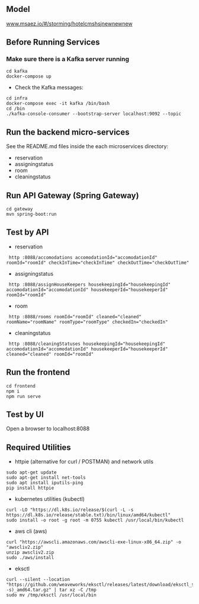 # 

## Model
www.msaez.io/#/storming/hotelcmshsjnewnewnew

## Before Running Services
### Make sure there is a Kafka server running
```
cd kafka
docker-compose up
```
- Check the Kafka messages:
```
cd infra
docker-compose exec -it kafka /bin/bash
cd /bin
./kafka-console-consumer --bootstrap-server localhost:9092 --topic
```

## Run the backend micro-services
See the README.md files inside the each microservices directory:

- reservation
- assigningstatus
- room
- cleaningstatus


## Run API Gateway (Spring Gateway)
```
cd gateway
mvn spring-boot:run
```

## Test by API
- reservation
```
 http :8088/accomodations accomodationId="accomodationId" roomId="roomId" checkInTime="checkInTime" checkOutTime="checkOutTime" 
```
- assigningstatus
```
 http :8088/assignHouseKeepers housekeepingId="housekeepingId" accomodationId="accomodationId" housekeeperId="housekeeperId" roomId="roomId" 
```
- room
```
 http :8088/rooms roomId="roomId" cleaned="cleaned" roomName="roomName" roomType="roomType" checkedIn="checkedIn" 
```
- cleaningstatus
```
 http :8088/cleaningStatuses housekeepingId="housekeepingId" accomodationId="accomodationId" housekeeperId="housekeeperId" cleaned="cleaned" roomId="roomId" 
```


## Run the frontend
```
cd frontend
npm i
npm run serve
```

## Test by UI
Open a browser to localhost:8088

## Required Utilities

- httpie (alternative for curl / POSTMAN) and network utils
```
sudo apt-get update
sudo apt-get install net-tools
sudo apt install iputils-ping
pip install httpie
```

- kubernetes utilities (kubectl)
```
curl -LO "https://dl.k8s.io/release/$(curl -L -s https://dl.k8s.io/release/stable.txt)/bin/linux/amd64/kubectl"
sudo install -o root -g root -m 0755 kubectl /usr/local/bin/kubectl
```

- aws cli (aws)
```
curl "https://awscli.amazonaws.com/awscli-exe-linux-x86_64.zip" -o "awscliv2.zip"
unzip awscliv2.zip
sudo ./aws/install
```

- eksctl 
```
curl --silent --location "https://github.com/weaveworks/eksctl/releases/latest/download/eksctl_$(uname -s)_amd64.tar.gz" | tar xz -C /tmp
sudo mv /tmp/eksctl /usr/local/bin
```

